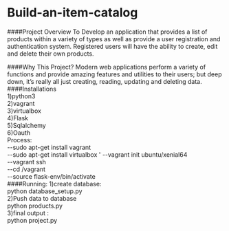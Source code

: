 # Build-an-item-catalog
####Project Overview
To Develop an application that provides a list of products within a variety of types as well as provide a user registration and authentication system. Registered users will have the ability to create, edit and delete their own products.

####Why This Project?
Modern web applications perform a variety of functions and provide amazing features and utilities to their users; but deep down, it’s really all just creating, reading, updating and deleting data.                          
####Installations                                                                   
1)python3                                                                                                                 
2)vagrant                                                                                     
3)virtualbox                                                                                            
4)Flask                                                                                   
5)Sqlalchemy                                                                                      
6)Oauth                                                                                                       
Process:                                                                                  
--sudo apt-get install vagrant                          
--sudo apt-get install virtualbox                                                                                   '
--vagrant init ubuntu/xenial64                                                                                    
--vagrant ssh                                                                             
--cd /vagrant                                                                                                         
--source flask-env/bin/activate                                                                                                       
####Running:
1)create database:                                  
python database_setup.py                                                                                              
2)Push data to database                                         
python products.py                                                                      
3)final output :                                              
python project.py                                                   
